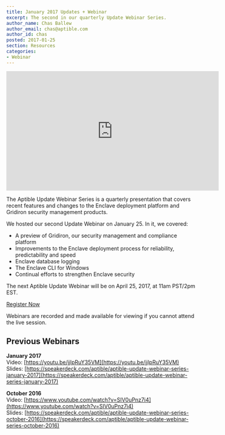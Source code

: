 ```yaml
---
title: January 2017 Updates + Webinar
excerpt: The second in our quarterly Update Webinar Series.
author_name: Chas Ballew
author_email: chas@aptible.com
author_id: chas
posted: 2017-01-25
section: Resources
categories:
- Webinar
---
```


<p class="text-center">
  <iframe width="560" height="315" src="https://youtube.com/embed/jjlpRuY35VM" frameborder="0" allowfullscreen></iframe><br>
</p>

The Aptible Update Webinar Series is a quarterly presentation that covers recent features and changes to the Enclave deployment platform and Gridiron security management products.

We hosted our second Update Webinar on January 25. In it, we covered:

- A preview of Gridiron, our security management and compliance platform
- Improvements to the Enclave deployment process for reliability, predictability and speed
- Enclave database logging
- The Enclave CLI for Windows
- Continual efforts to strengthen Enclave security

The next Aptible Update Webinar will be on April 25, 2017, at 11am PST/2pm EST.

<p class="text-center">
  <a class="btn" href="https://zoom.us/webinar/register/a9e02bd11c01969ec5b9141539e44ee6">Register Now</a>
</p>

Webinars are recorded and made available for viewing if you cannot attend the live session.

## Previous Webinars
__January 2017__<br>
Video: [https://youtu.be/jjlpRuY35VM](https://youtu.be/jjlpRuY35VM)<br>
Slides: [https://speakerdeck.com/aptible/aptible-update-webinar-series-january-2017](https://speakerdeck.com/aptible/aptible-update-webinar-series-january-2017)

__October 2016__<br>
Video: [https://www.youtube.com/watch?v=SIV0uPnz7i4](https://www.youtube.com/watch?v=SIV0uPnz7i4)<br>
Slides: [https://speakerdeck.com/aptible/aptible-update-webinar-series-october-2016](https://speakerdeck.com/aptible/aptible-update-webinar-series-october-2016)
